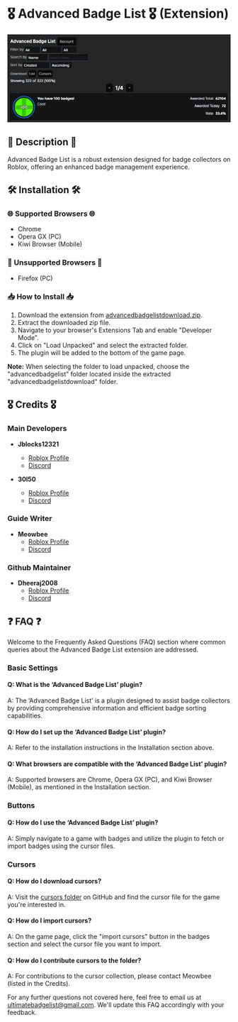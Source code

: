 # 🎖️ Advanced Badge List 🎖️ (Extension)

![Advanced Badge List](https://raw.githubusercontent.com/meowbee-github/advancedbadgelist/main/imgs/img.webp)

## 📜 Description 📜

Advanced Badge List is a robust extension designed for badge collectors on Roblox, offering an enhanced badge management experience.

## 🛠️ Installation 🛠️

### 🌐 Supported Browsers 🌐

- Chrome
- Opera GX (PC)
- Kiwi Browser (Mobile)

### 🚫 Unsupported Browsers 🚫

- Firefox (PC)

### 📥 How to Install 📥

1. Download the extension from [advancedbadgelistdownload.zip](https://github.com/meowbee-github/advancedbadgelist/raw/main/abl_downloadfile.zip).
2. Extract the downloaded zip file.
3. Navigate to your browser's Extensions Tab and enable "Developer Mode".
4. Click on "Load Unpacked" and select the extracted folder.
5. The plugin will be added to the bottom of the game page.

**Note:** When selecting the folder to load unpacked, choose the "advancedbadgelist" folder located inside the extracted "advancedbadgelistdownload" folder.

## 🎖️ Credits 🎖️

### Main Developers

- **Jblocks12321**
  - [Roblox Profile](https://roblox.com/users/52282947/profile)
  - [Discord](https://discord.com/users/701081887388729427)

- **30l50**
  - [Roblox Profile](https://roblox.com/users/3185959435/profile)
  - [Discord](https://discord.com/users/247147740100952094)

### Guide Writer

- **Meowbee**
  - [Roblox Profile](https://roblox.com/users/685485707/profile)
  - [Discord](https://discord.com/users/793692044307726337)

### Github Maintainer

- **Dheeraj2008**
  - [Roblox Profile](https://roblox.com/users/682634751/profile)
  - [Discord](https://discord.com/users/514771097221070849)

## ❓ FAQ ❓

Welcome to the Frequently Asked Questions (FAQ) section where common queries about the Advanced Badge List extension are addressed.

### Basic Settings

#### Q: What is the ‘Advanced Badge List’ plugin?
A: The ‘Advanced Badge List’ is a plugin designed to assist badge collectors by providing comprehensive information and efficient badge sorting capabilities.

#### Q: How do I set up the ‘Advanced Badge List’ plugin?
A: Refer to the installation instructions in the Installation section above.

#### Q: What browsers are compatible with the ‘Advanced Badge List’ plugin?
A: Supported browsers are Chrome, Opera GX (PC), and Kiwi Browser (Mobile), as mentioned in the Installation section.

### Buttons

#### Q: How do I use the ‘Advanced Badge List’ plugin?
A: Simply navigate to a game with badges and utilize the plugin to fetch or import badges using the cursor files.

### Cursors

#### Q: How do I download cursors?
A: Visit the [cursors folder](https://github.com/meowbee-github/advancedbadgelist/tree/main/cursors) on GitHub and find the cursor file for the game you're interested in.

#### Q: How do I import cursors?
A: On the game page, click the "import cursors" button in the badges section and select the cursor file you want to import.

#### Q: How do I contribute cursors to the folder?
A: For contributions to the cursor collection, please contact Meowbee (listed in the Credits).

For any further questions not covered here, feel free to email us at [ultimatebadgelist@gmail.com](mailto:ultimatebadgelist@gmail.com). We'll update this FAQ accordingly with your feedback.
